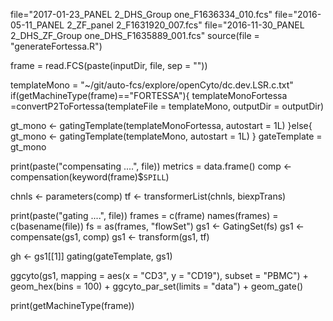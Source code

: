 file="2017-01-23_PANEL 2_DHS_Group one_F1636334_010.fcs"
file="2016-05-11_PANEL 2_ZF_panel 2_F1631920_007.fcs"
file="2016-11-30_PANEL 2_DHS_ZF_Group one_DHS_F1635889_001.fcs"
    source(file = "generateFortessa.R")

frame = read.FCS(paste(inputDir, file, sep = ""))

templateMono = "~/git/auto-fcs/explore/openCyto/dc.dev.LSR.c.txt"
if(getMachineType(frame)=="FORTESSA"){
templateMonoFortessa =convertP2ToFortessa(templateFile = templateMono, outputDir = outputDir)

gt_mono <-
  gatingTemplate(templateMonoFortessa, autostart = 1L)
}else{
gt_mono <-
  gatingTemplate(templateMono, autostart = 1L)
}
    gateTemplate = gt_mono
    
print(paste("compensating ....", file))
metrics = data.frame()
comp <- compensation(keyword(frame)$`SPILL`)

chnls <- parameters(comp)
tf <- transformerList(chnls, biexpTrans)

print(paste("gating ....", file))
frames = c(frame)
names(frames) = c(basename(file))
fs =  as(frames, "flowSet")
gs1 <- GatingSet(fs)
gs1 <- compensate(gs1, comp)
gs1 <- transform(gs1, tf)

gh <- gs1[[1]]
gating(gateTemplate, gs1)


ggcyto(gs1,
                mapping = aes(x = "CD3", y = "CD19"),
                subset = "PBMC") +
    geom_hex(bins = 100) + ggcyto_par_set(limits = "data") + geom_gate()
 
 print(getMachineType(frame))
 
